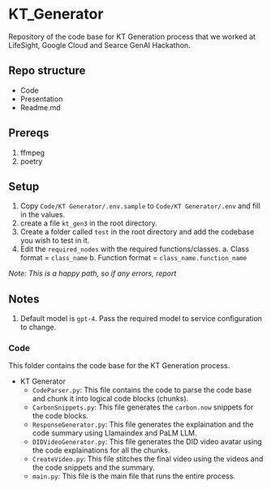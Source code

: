# KT_Generator

Repository of the code base for KT Generation process that we worked at LifeSight, Google Cloud and Searce GenAI Hackathon.

## Repo structure

- Code
- Presentation
- Readme.md

## Prereqs
1. ffmpeg
2. poetry

## Setup

1. Copy `Code/KT Generator/.env.sample` to `Code/KT Generator/.env` and fill in the values.
2. create a file `kt_gen3` in the root directory.
3. Create a folder called `test` in the root directory and add the codebase you wish to test in it.
4. Edit the `required_nodes` with the required functions/classes. 
    a. Class format = `class_name`
    b. Function format = `class_name.function_name`

*Note: This is a happy path, so if any errors, report*

## Notes
1. Default model is `gpt-4`. Pass the required model to service configuration to change.

### Code

This folder contains the code base for the KT Generation process.

- KT Generator
    - `CodeParser.py`: This file contains the code to parse the code base and chunk it into logical code blocks (chunks).
    - `CarbonSnippets.py`: This file generates the `carbon.now` snippets for the code blocks.
    - `ResponseGenerator.py`: This file generates the explaination and the code summary using Llamaindex and PaLM LLM.
    - `DIDVideoGenerator.py`: This file generates the DID video avatar using the code explainations for all the chunks.
    - `CreateVideo.py`: This file stitches the final video using the videos and the code snippets and the summary.
    - `main.py`: This file is the main file that runs the entire process.
